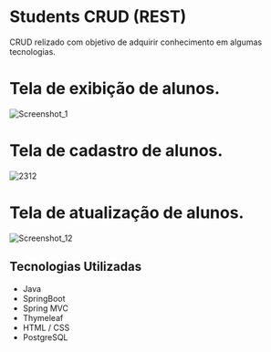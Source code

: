# Students CRUD (REST)
CRUD relizado com objetivo de adquirir conhecimento em algumas tecnologias.

# Tela de exibição de alunos.
![Screenshot_1](https://github.com/julianodsantos/students-crud/assets/104747412/f89a3687-0de6-4a46-a6b4-5a7825a3b5e6)

# Tela de cadastro de alunos.
![2312](https://github.com/julianodsantos/students-crud/assets/104747412/3c6a0f10-c9a5-44b1-a964-baecd169f8ba)

# Tela de atualização de alunos.
![Screenshot_12](https://github.com/julianodsantos/students-crud/assets/104747412/2708a8d0-623e-4ba2-8ff4-17be287b5593)

## Tecnologias Utilizadas
- Java
- SpringBoot
- Spring MVC
- Thymeleaf
- HTML / CSS
- PostgreSQL
